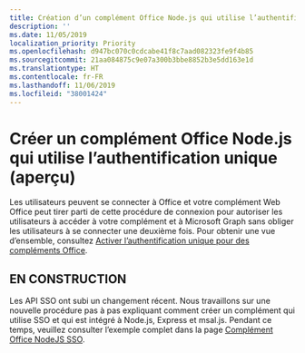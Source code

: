 ```yaml
---
title: Création d’un complément Office Node.js qui utilise l’authentification unique
description: ''
ms.date: 11/05/2019
localization_priority: Priority
ms.openlocfilehash: d947bc070c0cdcabe41f8c7aad082323fe9f4b85
ms.sourcegitcommit: 21aa084875c9e07a300b3bbe8852b3e5dd163e1d
ms.translationtype: HT
ms.contentlocale: fr-FR
ms.lasthandoff: 11/06/2019
ms.locfileid: "38001424"
---
```

# <a name="create-a-nodejs-office-add-in-that-uses-single-sign-on-preview"></a>Créer un complément Office Node.js qui utilise l’authentification unique (aperçu)

Les utilisateurs peuvent se connecter à Office et votre complément Web Office peut tirer parti de cette procédure de connexion pour autoriser les utilisateurs à accéder à votre complément et à Microsoft Graph sans obliger les utilisateurs à se connecter une deuxième fois. Pour obtenir une vue d’ensemble, consultez [Activer l’authentification unique pour des compléments Office](sso-in-office-add-ins.md).

## <a name="under-construction"></a>EN CONSTRUCTION

Les API SSO ont subi un changement récent. Nous travaillons sur une nouvelle procédure pas à pas expliquant comment créer un complément qui utilise SSO et qui est intégré à Node.js, Express et msal.js. Pendant ce temps, veuillez consulter l’exemple complet dans la page [Complément Office NodeJS SSO](https://github.com/officedev/office-add-in-nodejs-sso).
